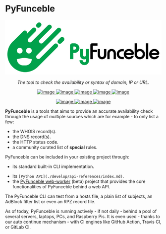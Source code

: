 # PyFunceble

![image](https://raw.githubusercontent.com/PyFunceble/logo/dev/Green/HD/RM.png)

<p style="text-align: center;">
    <em>The tool to check the availability or syntax of domain, IP or URL.</em>
</p>

<p style="text-align: center;">
    <a href="https://github.com/ambv/black">
        <img src="https://img.shields.io/badge/code%20style-black-000000.png" alt="image">
    </a>
    <a href="https://coveralls.io/github/funilrys/PyFunceble?branch=dev">
        <img src="https://coveralls.io/repos/github/funilrys/PyFunceble/badge.png?branch=dev" alt="image">
    </a>
    <a href="https://github.com/funilrys/PyFunceble/blob/dev/LICENSE">
        <img src="https://img.shields.io/github/license/funilrys/PyFunceble.png" alt="image">
    </a>
    <a href="https://pypi.org/project/pyfunceble-dev">
        <img src="https://img.shields.io/pypi/v/pyfunceble-dev.png" alt="image">
    </a>
    <a href="https://github.com/funilrys/PyFunceble/issues">
        <img src="https://img.shields.io/github/issues/funilrys/PyFunceble.png" alt="image">
    </a>
</p>
<p style="text-align: center;">
    <a href="https://pepy.tech/project/pyfunceble-dev">
        <img src="https://static.pepy.tech/badge/pyfunceble-dev" alt="image">
    </a>
    <a href="https://pepy.tech/project/pyfunceble-dev">
        <img src="https://static.pepy.tech/badge/pyfunceble-dev/month" alt="image">
    </a>
    <a href="https://pepy.tech/project/pyfunceble-dev">
        <img src="https://static.pepy.tech/badge/pyfunceble-dev/week" alt="image">
    </a>
</p>

**PyFunceble** is a tools that aims to provide an accurate availability check
through
the usage of multiple sources which are for example - to only list a few:

- the WHOIS record(s).
- the DNS record(s).
- the HTTP status code.
- a community curated list of **special** rules.

PyFunceble can be included in your existing project through:

- its standard built-in CLI implementation.

[//]: # (TODO: Re-enable the link to the API)

- its `[Python API](./develop/api-references/index.md)`.
- the [PyFunceble
  web-worker](https://github.com/pyfunceble/web-worker) (beta) project that
  provides the core functionalities of PyFunceble behind a web API.

The PyFunceble CLI can test from a hosts file, a plain list of subjects,
an AdBlock filter list or even an RPZ record file.

As of today, PyFunceble is running actively - if not daily - behind a pool of
several servers, laptops, PCs, and Raspberry Pis. It is even used -
thanks to our auto continue mechanism - with CI engines like GitHub
Action, Travis CI, or GitLab CI.
